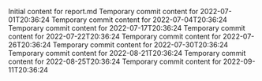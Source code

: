 Initial content for report.md
Temporary commit content for 2022-07-01T20:36:24
Temporary commit content for 2022-07-04T20:36:24
Temporary commit content for 2022-07-17T20:36:24
Temporary commit content for 2022-07-22T20:36:24
Temporary commit content for 2022-07-26T20:36:24
Temporary commit content for 2022-07-30T20:36:24
Temporary commit content for 2022-08-21T20:36:24
Temporary commit content for 2022-08-25T20:36:24
Temporary commit content for 2022-09-11T20:36:24
